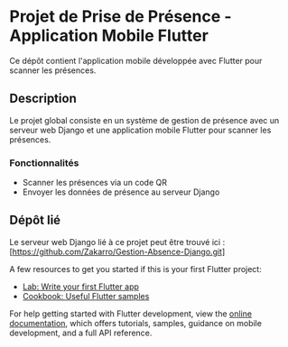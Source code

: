 # Projet de Prise de Présence - Application Mobile Flutter

Ce dépôt contient l'application mobile développée avec Flutter pour scanner les présences.

## Description

Le projet global consiste en un système de gestion de présence avec un serveur web Django et une application mobile Flutter pour scanner les présences.

### Fonctionnalités

- Scanner les présences via un code QR
- Envoyer les données de présence au serveur Django

## Dépôt lié

Le serveur web Django lié à ce projet peut être trouvé ici : [https://github.com/Zakarro/Gestion-Absence-Django.git]


A few resources to get you started if this is your first Flutter project:

- [Lab: Write your first Flutter app](https://docs.flutter.dev/get-started/codelab)
- [Cookbook: Useful Flutter samples](https://docs.flutter.dev/cookbook)

For help getting started with Flutter development, view the
[online documentation](https://docs.flutter.dev/), which offers tutorials,
samples, guidance on mobile development, and a full API reference.

